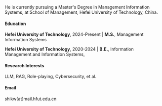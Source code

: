 He is currently pursuing a Master's Degree in Management Information Systems, at School of Management, Hefei University of Technology, China.

#### Education

**Hefei University of Technology**, 2024-Present | **M.S.**, Management Information Systems

**Hefei University of Technology**, 2020-2024 | **B.E.**, Information Management and Information Systems, 

#### Research Interests
LLM, RAG, Role-playing, Cybersecurity, et al.

#### Email 
shikw[at]mail.hfut.edu.cn

